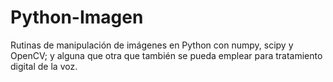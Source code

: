 Python-Imagen
=============

Rutinas de manipulación de imágenes en Python con numpy, scipy y OpenCV; y alguna que otra que también se pueda emplear para tratamiento digital de la voz.
